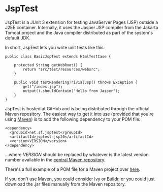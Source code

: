 JspTest
=======

JspTest is a JUnit 3 extension for testing JavaServer Pages (JSP) outside a J2EE container. Internally, it uses the Jasper JSP compiler from the Jakarta Tomcat project and the Java compiler distributed as part of the system's default JDK.

In short, JspTest lets you write unit tests like this:

    public class BasicJspTest extends HtmlTestCase {
    
        protected String getWebRoot() {
            return "src/test/resources/websrc";
        }
    
        public void testRenderingTrivialJsp() throws Exception {
            get("/index.jsp");
            output().shouldContain("Hello from Jasper");
        }
    }

JspTest is hosted at GitHub and is being distributed through the official Maven repository. The easiest way to get it into use (provided that you're using [Maven](http://maven.apache.org/)) is to add the following dependency to your POM file:

    <dependency>
      <groupId>net.sf.jsptest</groupId>
      <artifactId>jsptest-jsp20</artifactId>
      <version>VERSION</version>
    </dependency>

...where _VERSION_ should be replaced by whatever is the latest version number available in the [central Maven repository](http://central.maven.org/maven2/com/github/jsptest/).

There's a full example of a POM file for a Maven project over [here](https://github.com/jsptest/jsptest/blob/master/jsptest-samples/jsptest-samples-jsp20/pom.xml).

If you don't use Maven, you could consider [Ivy](http://ant.apache.org/ivy/) or [Buildr](http://incubator.apache.org/buildr/), or you could just download the .jar files manually from the Maven repository.